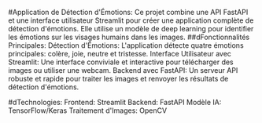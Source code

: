 #Application de Détection d'Émotions:
Ce projet combine une API FastAPI et une interface utilisateur Streamlit pour créer une application complète de détection d'émotions. Elle utilise un modèle de deep learning pour identifier les émotions sur les visages humains dans les images.
##dFonctionnalités Principales:
Détection d'Émotions: L'application détecte quatre émotions principales: colère, joie, neutre et tristesse.
Interface Utilisateur avec Streamlit: Une interface conviviale et interactive pour télécharger des images ou utiliser une webcam.
Backend avec FastAPI: Un serveur API robuste et rapide pour traiter les images et renvoyer les résultats de détection d'émotions.

#dTechnologies:
Frontend: Streamlit
Backend: FastAPI
Modèle IA: TensorFlow/Keras
Traitement d'Images: OpenCV
